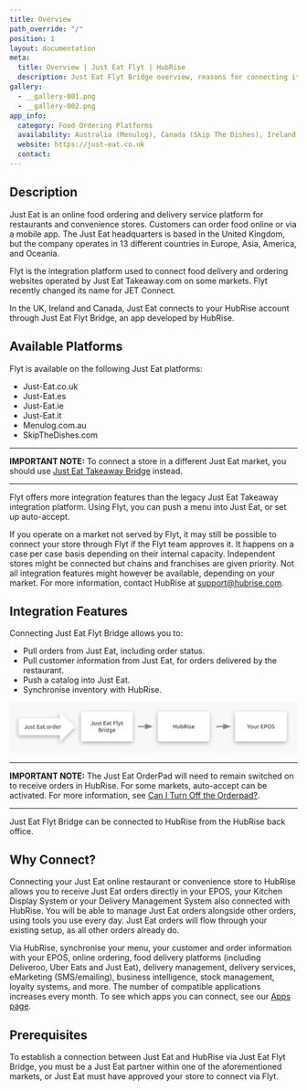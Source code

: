 ```yaml
---
title: Overview
path_override: "/"
position: 1
layout: documentation
meta:
  title: Overview | Just Eat Flyt | HubRise
  description: Just Eat Flyt Bridge overview, reasons for connecting it to HubRise and summary of integrated features. Synchronise data between your EPOS and your apps.
gallery:
  - __gallery-001.png
  - __gallery-002.png
app_info:
  category: Food Ordering Platforms
  availability: Australia (Menulog), Canada (Skip The Dishes), Ireland, Italy, Spain, United Kingdom
  website: https://just-eat.co.uk
  contact:
---
```


## Description

Just Eat is an online food ordering and delivery service platform for restaurants and convenience stores. Customers can order food online or via a mobile app. The Just Eat headquarters is based in the United Kingdom, but the company operates in 13 different countries in Europe, Asia, America, and Oceania.

Flyt is the integration platform used to connect food delivery and ordering websites operated by Just Eat Takeaway.com on some markets. Flyt recently changed its name for JET Connect.

In the UK, Ireland and Canada, Just Eat connects to your HubRise account through Just Eat Flyt Bridge, an app developed by HubRise.

## Available Platforms

Flyt is available on the following Just Eat platforms:

- Just-Eat.co.uk
- Just-Eat.es
- Just-Eat.ie
- Just-Eat.it
- Menulog.com.au
- SkipTheDishes.com

---

**IMPORTANT NOTE:** To connect a store in a different Just Eat market, you should use [Just Eat Takeaway Bridge](/apps/just-eat-takeaway/overview) instead.

---

Flyt offers more integration features than the legacy Just Eat Takeaway integration platform. Using Flyt, you can push a menu into Just Eat, or set up auto-accept.

If you operate on a market not served by Flyt, it may still be possible to connect your store through Flyt if the Flyt team approves it. It happens on a case per case basis depending on their internal capacity. Independent stores might be connected but chains and franchises are given priority. Not all integration features might however be available, depending on your market. For more information, contact HubRise at support@hubrise.com.

## Integration Features

Connecting Just Eat Flyt Bridge allows you to:

- Pull orders from Just Eat, including order status.
- Pull customer information from Just Eat, for orders delivered by the restaurant.
- Push a catalog into Just Eat.
- Synchronise inventory with HubRise.

![Diagram of the connection flow between Just Eat, Just Eat Flyt Bridge, and HubRise for receiving orders](./images/000-2x-just-eat-connection-diagram.png)

---

**IMPORTANT NOTE:** The Just Eat OrderPad will need to remain switched on to receive orders in HubRise. For some markets, auto-accept can be activated. For more information, see [Can I Turn Off the Orderpad?](/apps/just-eat-flyt/faqs/turn-off-orderpad).

---

Just Eat Flyt Bridge can be connected to HubRise from the HubRise back office.

## Why Connect?

Connecting your Just Eat online restaurant or convenience store to HubRise allows you to receive Just Eat orders directly in your EPOS, your Kitchen Display System or your Delivery Management System also connected with HubRise.
You will be able to manage Just Eat orders alongside other orders, using tools you use every day. Just Eat orders will flow through your existing setup, as all other orders already do.

Via HubRise, synchronise your menu, your customer and order information with your EPOS, online ordering, food delivery platforms (including Deliveroo, Uber Eats and Just Eat), delivery management, delivery services, eMarketing (SMS/emailing), business intelligence, stock management, loyalty systems, and more. The number of compatible applications increases every month. To see which apps you can connect, see our [Apps page](/apps).

## Prerequisites

To establish a connection between Just Eat and HubRise via Just Eat Flyt Bridge, you must be a Just Eat partner within one of the aforementioned markets, or Just Eat must have approved your store to connect via Flyt.

